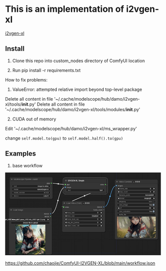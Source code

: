 # This is an implementation of i2vgen-xl

[i2vgen-xl](https://github.com/ali-vilab/i2vgen-xl)

## Install

1. Clone this repo into custom_nodes directory of ComfyUI location

2. Run pip install -r requirements.txt

How to fix problems:

1. ValueError: attempted relative import beyond top-level package

Delete all content in file '~/.cache/modelscope/hub/damo/i2vgen-xl/tools/__init__.py'
Delete all content in file '~/.cache/modelscope/hub/damo/i2vgen-xl/tools/modules/__init__.py'

2. CUDA out of memory

Edit '~/.cache/modelscope/hub/damo/i2vgen-xl/ms_wrapper.py'

change `self.model.to(gpu)` to `self.model.half().to(gpu)`

## Examples

1. base workflow

<img src="assets/base_wf.png" raw=true>

https://github.com/chaojie/ComfyUI-I2VGEN-XL/blob/main/workflow.json

